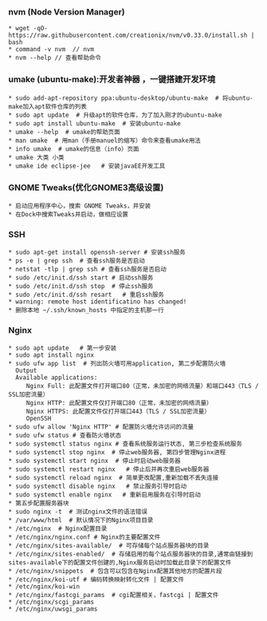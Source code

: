 ### nvm (Node Version Manager)
    * wget -qO- https://raw.githubusercontent.com/creationix/nvm/v0.33.0/install.sh | bash
    * command -v nvm  // nvm
    * nvm --help // 查看帮助命令
### umake (ubuntu-make):开发者神器 ，一键搭建开发环境
    * sudo add-apt-repository ppa:ubuntu-desktop/ubuntu-make  # 将ubuntu-make加入apt软件仓库的列表
    * sudo apt update  # 升级apt的软件仓库，为了加入刚才的ubuntu-make
    * sudo apt install ubuntu-make  # 安装ubuntu-make
    * umake --help  # umake的帮助页面
    * man umake  # 用man（手册manuel的缩写）命令来查看umake用法
    * info umake  # umake的信息（info）页面
    * umake 大类 小类
    * umake ide eclipse-jee   # 安装javaEE开发工具
### GNOME Tweaks(优化GNOME3高级设置)
    * 启动应用程序中心，搜索 GNOME Tweaks，并安装
    * 在Dock中搜索Tweaks并启动，做相应设置
### SSH
    * sudo apt-get install openssh-server # 安装ssh服务
    * ps -e | grep ssh  # 查看ssh服务是否启动
    * netstat -tlp | grep ssh # 查看ssh服务是否启动
    * sudo /etc/init.d/ssh start # 启动ssh服务
    * sudo /etc/init.d/ssh stop  # 停止ssh服务
    * sudo /etc/init.d/ssh resart   # 重启ssh服务
    * warning: remote host identificatino has changed!
    * 删除本地 ~/.ssh/known_hosts 中指定的主机那一行
### Nginx
    * sudo apt update   # 第一步安装
    * sudo apt install nginx
    * sudo ufw app list  # 列出防火墙可用application, 第二步配置防火墙
      Output
      Available applications:
         Nginx Full: 此配置文件打开端口80（正常，未加密的网络流量）和端口443（TLS / SSL加密流量）
         Nginx HTTP: 此配置文件仅打开端口80（正常，未加密的网络流量）
         Nginx HTTPS: 此配置文件仅打开端口443（TLS / SSL加密流量）
         OpenSSH
    * sudo ufw allow 'Nginx HTTP' # 配置防火墙允许访问的流量
    * sudo ufw status # 查看防火墙状态
    * sudo systemctl status nginx # 查看系统服务运行状态, 第三步检查系统服务
    * sudo systemctl stop nginx  # 停止web服务器, 第四步管理Nginx进程
    * sudo systemctl start nginx  # 停止时启动web服务器
    * sudo systemctl restart nginx   # 停止后并再次重启web服务器
    * sudo systemctl reload nginx  # 简单更改配置,重新加载不丢失连接
    * sudo systemctl disable nginx   # 禁止服务引导时启动
    * sudo systemctl enable nginx   # 重新启用服务在引导时启动
    * 第五步配置服务器块
    * sudo nginx -t  # 测试nginx文件的语法错误
    * /var/www/html  # 默认情况下的Nginx项目目录
    * /etc/nginx  # Nginx配置目录
    * /etc/nginx/nginx.conf # Nginx的主要配置文件
    * /etc/nginx/sites-available/  # 可存储每个站点服务器块的目录
    * /etc/nginx/sites-enabled/  # 存储启用的每个站点服务器块的目录,通常由链接到sites-available下的配置文件创建的,Nginx服务启动时加载此目录下的配置文件
    * /etc/nginx/snippets  # 包含可以包含在Nginx配置其他地方的配置片段
    * /etc/nginx/koi-utf # 编码转换映射转化文件 | 配置文件
    * /etc/nginx/koi-win
    * /etc/nginx/fastcgi_params  # cgi配置相关，fastcgi | 配置文件
    * /etc/nginx/scgi_params 
    * /etc/nginx/uwsgi_params
    

